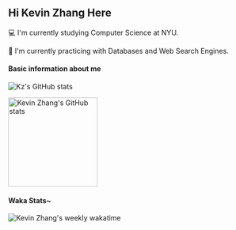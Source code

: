 ## Hi Kevin Zhang Here

:computer: I'm currently studying Computer Science at NYU.

:running: I'm currently practicing with Databases and Web Search Engines.​

#### Basic information about me
![Kz's GitHub stats](https://github-readme-stats.vercel.app/api?username=Kevin-ZhangClutchit&count_private=true&theme=tokyonight)

<a href="https://github.com/anuraghazra/convoychat">
  <img align="center" alt="Kevin Zhang's GitHub stats" height='180' src="https://github-readme-stats.vercel.app/api/top-langs/?username=Kevin-ZhangClutchit&layout=compact" />
</a>
<br>

#### Waka Stats~

![Kevin Zhang's weekly wakatime](https://github-readme-stats.vercel.app/api/wakatime?username=KevinZhangClutchit&layout=compact&range=last_7_days)
